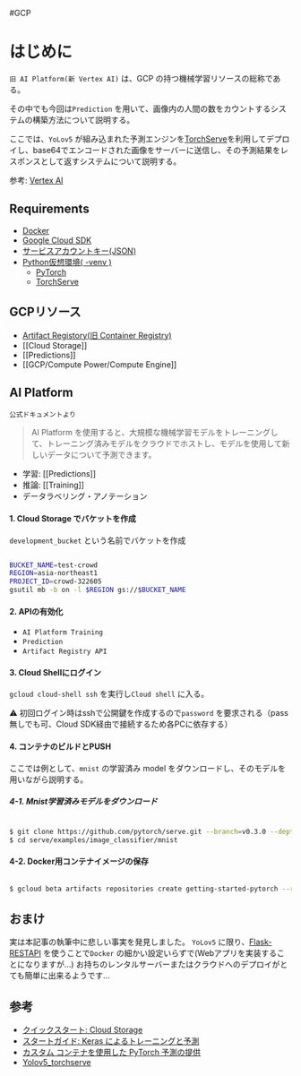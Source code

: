 #GCP 

# はじめに

`旧 AI Platform(新 Vertex AI)` は、GCP の持つ機械学習リソースの総称である。

その中でも今回は`Prediction` を用いて、画像内の人間の数をカウントするシステムの構築方法について説明する。

ここでは、`YoLov5` が組み込まれた予測エンジンを[TorchServe](https://pytorch.org/serve/)を利用してデプロイし、base64でエンコードされた画像をサーバーに送信し、その予測結果をレスポンスとして返すシステムについて説明する。

参考: [Vertex AI](https://cloud.google.com/vertex-ai) 

## Requirements

- [Docker](https://www.docker.com/)
- [Google Cloud SDK](https://cloud.google.com/sdk/docs/install?hl=JA)
- [サービスアカウントキー(JSON)](https://cloud.google.com/iam/docs/creating-managing-service-account-keys?hl=ja)
- [Python仮想環境( -venv )](https://docs.python.org/ja/3/library/venv.html)
	- [PyTorch](https://pytorch.org/)
	- [TorchServe](https://pytorch.org/serve/)

## GCPリソース

- [Artifact Registory(旧 Container Registry)](https://cloud.google.com/artifact-registry?hl=ja)
- [[Cloud Storage]]
- [[Predictions]]
- [[GCP/Compute Power/Compute Engine]]

## AI Platform

`公式ドキュメントより`
> AI Platform を使用すると、大規模な機械学習モデルをトレーニングして、トレーニング済みモデルをクラウドでホストし、モデルを使用して新しいデータについて予測できます。

- 学習: [[Predictions]]
- 推論: [[Training]]
- データラベリング・アノテーション


#### 1. Cloud Storage でバケットを作成

`development_bucket` という名前でバケットを作成

```bash

BUCKET_NAME=test-crowd
REGION=asia-northeast1
PROJECT_ID=crowd-322605
gsutil mb -b on -l $REGION gs://$BUCKET_NAME

```

#### 2. APIの有効化

- `AI Platform Training`
- `Prediction`
- `Artifact Registry API`

#### 3. Cloud Shellにログイン

`gcloud cloud-shell ssh` を実行し`Cloud shell` に入る。

⚠  初回ログイン時はsshで公開鍵を作成するので`password` を要求される（pass   無しでも可、Cloud SDK経由で接続するため各PCに依存する）

#### 4. コンテナのビルドとPUSH

ここでは例として、`mnist`  の学習済み model をダウンロードし、そのモデルを用いながら説明する。

##### 4-1. Mnist学習済みモデルをダウンロード

```bash

$ git clone https://github.com/pytorch/serve.git --branch=v0.3.0 --depth=1
$ cd serve/examples/image_classifier/mnist

```

#### 4-2. Docker用コンテナイメージの保存

```bash

$ gcloud beta artifacts repositories create getting-started-pytorch --repository-format=docker --location=REGION

```

## おまけ

実は本記事の執筆中に悲しい事実を発見しました。
`YoLov5`  に限り、[Flask-RESTAPI](https://github.com/ultralytics/yolov5/tree/master/utils/flask_rest_api) を使うことで`Docker` の細かい設定いらずで(Webアプリを実装することになりますが...) お持ちのレンタルサーバーまたはクラウドへのデプロイがとても簡単に出来るようです...

##  参考
- [クイックスタート: Cloud Storage](https://cloud.google.com/storage/docs/quickstart-gsutil?hl=ja)
- [スタートガイド: Keras によるトレーニングと予測](https://cloud.google.com/ai-platform/docs/getting-started-keras?hl=ja)
- [カスタム コンテナを使用した PyTorch 予測の提供](https://cloud.google.com/ai-platform/prediction/docs/getting-started-pytorch-container?hl=ja)
- [Yolov5_torchserve](https://github.com/jdongca2003/Yolov5_torchserve)